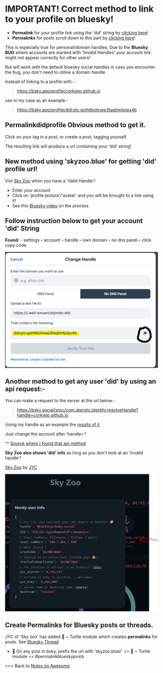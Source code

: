 # **IMPORTANT!** Correct method to link to your profile on bluesky!
- **Permalink** for your profile link using the 'did' string by [clicking here](#permalinkdidprofile-obvious-method-to-get-it)!
- **Permalinks** for posts scroll down to this part by [clicking here](#create-permalinks-for-bluesky-posts-or-threads)!

This is especially true for personal/domain handles, Due to the **Bluesky BUG** where accounts are marked with 'Invalid Handles' your account link might not appear correctly for other users!

But will work with the default bluesky social handles in case you encounter the bug, you don't need to utilise a domain handle.

Instead of linking to a profile with: -
> https://bsky.app/profile/corkiejp.github.io

use in my case as an example:-
> https://bsky.app/profile/did:plc:qxlh6bohvep3taqhmtpipx4b

## Permalinkdidprofile Obvious method to get it.

Click on your tag in a post, or create a post, tagging yourself.

The resulting link will produce a url containing your 'did' string!


## New method using 'skyzoo.blue' for getting 'did' profile url!
Vist [Sky Zoo](https://skyzoo.blue/stats) when you have a 'Valid Handle'!
- Enter your account
- Click on 'profile picture'/'avatar' and you will be brought to a link using it!
- See this [Bluesky video](https://bsky.app/profile/did:plc:dacfxuonkf2qtqft22sc23tu/post/3ldenozfbt225) on the process



## Follow instruction below to get your account 'did' String

**Found**: - settings – account – handle – own domain – no dns panel – click copy code.

![Account profile string and where you find it!](/assets/blueskyaccountstring-Capture.PNG)


## Another method to get any user 'did' by using an api request:-

You can make a request to the server at the url below:-

> https://bsky.social/xrpc/com.atproto.identity.resolveHandle?handle=corkiejp.github.io

Using my handle as an example the [results of it](https://bsky.social/xrpc/com.atproto.identity.resolveHandle?handle=corkiejp.github.io)

Just change the account after 'handle='!

^^ [Source where I found that api method](https://www.reddit.com/r/BlueskySocial/comments/15hbu83/comment/jusiaws/?utm_source=share&utm_medium=web3x&utm_name=web3xcss&utm_term=1&utm_content=share_button)

**Sky Zoo also shows 'did' info** as long as you don't look at an 'invalid handle'!

[Sky Zoo](https://skyzoo.blue/stats) by [JYC](https://bsky.app/profile/jyc.dev)

![Account profile string and where you find it!](/assets/sky_zoo_did.PNG)

## Create Permalinks for Bluesky posts or threads.
JYC of 'Sky zoo' has added 🐢 ~ Turtle module which creates **permalinks** for posts. See [Bluesky Thread](https://bsky.app/profile/did:plc:qxlh6bohvep3taqhmtpipx4b/post/3lddmk6kefc26)
- 📌 On any post in bsky, prefix the url with 'skyzoo.blue/' >> 🐢 ~ Turtle module << #permalinkblueskyposts


<<< Back to [Notes on Awesome](/README.md)

